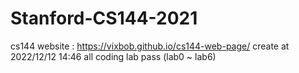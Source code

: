 # Stanford-CS144-2021
cs144 website : https://vixbob.github.io/cs144-web-page/
create at 2022/12/12 14:46
all coding lab pass (lab0 ~ lab6)
